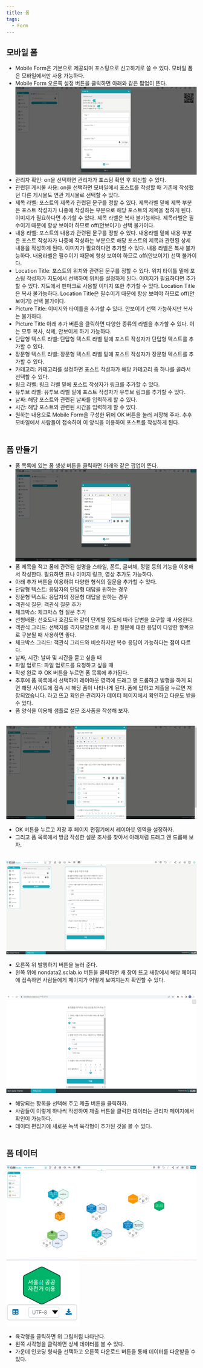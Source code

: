 ```yaml
---
title: 폼 
tags:
  - Form
---
```


## 모바일 폼
- Mobile Form은 기본으로 제공되며 포스팅으로 신고하기로 쓸 수 있다. 모바일 폼은 모바일에서만 사용 가능하다.
- Mobile Form 오른쪽 설정 버튼을 클릭하면 아래와 같은 팝업이 뜬다.
![Mobile Form](./70-1.png)
- 관리자 확인: on을 선택하면 관리자가 포스팅 확인 후 회신할 수 있다.
- 관련된 게시물 사용: on을 선택하면 모바일에서 포스트를 작성할 때 기존에 작성했던 다른 게시물도 연관 게시물로 선택할 수 있다.
- 제목 라벨: 포스트의 제목과 관련된 문구를 정할 수 있다. 제목라벨 밑에 제목 부분은 포스트 작성자가 나중에 작성하는 부분으로 해당 포스트의 제목을 정하게 된다. 이미지가 필요하다면 추가할 수 있다. 제목 라벨은 복사 불가능하다. 제목라벨은 필수이기 때문에 항상 보여야 하므로 off(안보이기) 선택 불가이다.
- 내용 라벨: 포스트의 내용과 관련된 문구를 정할 수 있다. 내용라벨 밑에 내용 부분은 포스트 작성자가 나중에 작성하는 부분으로 해당 포스트의 제목과 관련된 상세 내용을 작성하게 된다. 이미지가 필요하다면 추가할 수 있다. 내용 라벨은 복사 불가능하다. 내용라벨은 필수이기 때문에 항상 보여야 하므로 off(안보이기) 선택 불가이다.
- Location Title: 포스트의 위치와 관련된 문구를 정할 수 있다. 위치 타이틀 밑에 포스팅 작성자가 지도에서 선택하여 위치를 설정하게 된다. 이미지가 필요하다면 추가할 수 있다. 지도에서 핀마크로 사용할 이미지 또한 추가할 수 있다. Location Title 은 복사 불가능하다. Location Title은 필수이기 때문에 항상 보여야 하므로 off(안보이기) 선택 불가이다.
- Picture Title: 이미지와 타이틀을 추가할 수 있다. 안보이기 선택 가능하지만 복사는 불가하다.
- Picture Title 아래 추가 버튼을 클릭하면 다양한 종류의 라벨을 추가할 수 있다. 이는 모두 복사, 삭제, 안보이게 하기 가능하다.
- 단답형 텍스트 라벨: 단답형 텍스트 라벨 밑에 포스트 작성자가 단답형 텍스트를 추가할 수 있다.
- 장문형 텍스트 라벨: 장문형 텍스트 라벨 밑에 포스트 작성자가 장문형 텍스트를 추가할 수 있다.
- 카테고리: 카테고리를 설정하면 포스트 작성자가 해당 카테고리 중 하나를 골라서 선택할 수 있다.
- 링크 라벨: 링크 라벨 밑에 포스트 작성자가 링크를 추가할 수 있다.
- 유투브 라벨: 유투브 라벨 밑에 포스트 작성자가 유투브 링크를 추가할 수 있다.
- 날짜: 해당 포스트와 관련된 날짜를 입력하게 할 수 있다.
- 시간: 해당 포스트와 관련된 시간을 입력하게 할 수 있다.
- 원하는 내용으로 Mobile Form을 구성한 뒤에 OK 버튼을 눌러 저장해 주자. 추후 모바일에서 사람들이 접속하여 이 양식을 이용하여 포스트를 작성하게 된다.
<br/><br/>

## 폼 만들기
- 폼 목록에 있는 폼 생성 버튼을 클릭하면 아래와 같은 팝업이 뜬다.
![Create Form 1](./70-2.png)
- 폼 제목을 적고 폼에 관련된 설명을 스타일, 폰트, 글씨체, 정렬 등의 기능을 이용해서 작성한다. 필요하면 표나 이미지 링크, 영상 추가도 가능하다.
- 아래 추가 버튼을 이용하여 다양한 형식의 질문을 추가할 수 있다.
- 단답형 텍스트: 응답자의 단답형 대답을 원하는 경우
- 장문형 텍스트: 응답자의 장문형 대답을 원하는 경우
- 객관식 질문: 객관식 질문 추가
- 체크박스: 체크박스 형 질문 추가
- 선형배율: 선호도나 호감도와 같이 단계별 정도에 따라 답변을 요구할 때 사용한다.
- 객관식 그리드: 선택지를 격자모양으로 제시. 한 질문에 대한 응답이 다양한 항목으로 구분될 때 사용하면 좋다.
- 체크박스 그리드: 객관식 그리드와 비슷하지만 복수 응답이 가능하다는 점이 다르다.
- 날짜, 시간: 날짜 및 시간을 묻고 싶을 때
- 파일 업로드: 파일 업로드를 요청하고 싶을 때
- 작성 완료 후 OK 버튼을 누르면 폼 목록에 추가된다.
- 추후에 폼 목록에서 선택하여 레이아웃 영역에 드래그 앤 드롭하고 발행을 하게 되면 해당 사이트에 접속 시 해당 폼이 나타나게 된다. 폼에 답하고 제출을 누르면 저장되었습니다. 라고 뜨고 확인은 관리자가 데이터 페이지에서 확인하고 다운도 받을 수 있다.
- 폼 양식을 이용해 샘플로 설문 조사폼을 작성해 보자.
<br/><br/>

![Create Form 2](./70-3.jpg)
- OK 버튼을 누르고 저장 후 페이지 편집기에서 레이아웃 영역을 설정하자.
- 그리고 폼 목록에서 방금 작성한 설문 조사를 찾아서 아래처럼 드래그 앤 드롭해 보자.
<br/><br/>

![Page Editor Form](./70-4.png)
- 오른쪽 위 발행하기 버튼을 눌러 준다.
- 왼쪽 위에 nondata2.sclab.io 버튼을 클릭하면 새 창이 뜨고 새창에서 해당 페이지에 접속하면 사람들에게 페이지가 어떻게 보여지는지 확인할 수 있다.
<br/><br/>

![Form check](./74.png)
- 해당되는 항목을 선택해 주고 제출 버튼을 클릭하자.
- 사람들이 이렇게 하나씩 작성하여 제출 버튼을 클릭한 데이터는 관리자 페이지에서 확인이 가능하다.
- 데이터 편집기에 새로운 녹색 육각형이 추가된 것을 볼 수 있다.
<br/><br/>

## 폼 데이터
![Form Data](./76.jpg)
![Form Data Hexagon](./75.png)
- 육각형을 클릭하면 위 그림처럼 나타난다.
- 왼쪽 사각형을 클릭하면 상세 데이터를 볼 수 있다.
- 가운데 인코딩 형식을 선택하고 오른쪽 다운로드 버튼을 통해 데이터를 다운받을 수 있다.
<br/><br/>
